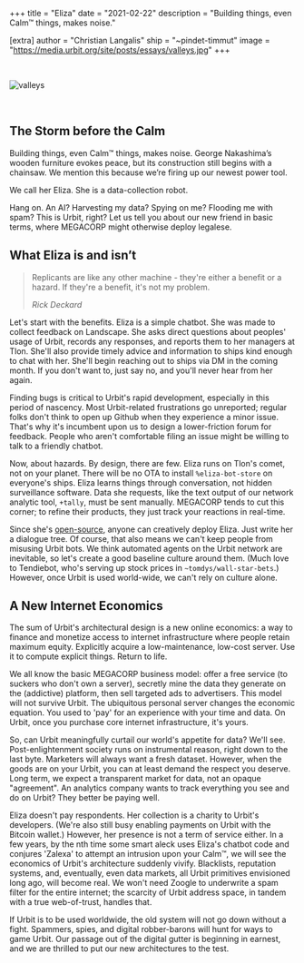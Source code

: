 +++
title = "Eliza"
date = "2021-02-22"
description = "Building things, even Calm™ things, makes noise."

[extra]
author = "Christian Langalis"
ship = "~pindet-timmut"
image = "https://media.urbit.org/site/posts/essays/valleys.jpg"
+++

<br>

![valleys](https://media.urbit.org/site/posts/essays/valleys.jpg)

<br>

## The Storm before the Calm

Building things, even Calm™ things, makes noise. George Nakashima’s wooden furniture evokes peace, but its construction still begins with a chainsaw. We mention this because we’re firing up our newest power tool.

We call her Eliza. She is a data-collection robot.

Hang on. An AI? Harvesting my data? Spying on me? Flooding me with spam? This is Urbit, right? Let us tell you about our new friend in basic terms, where MEGACORP might otherwise deploy legalese.

## What Eliza is and isn’t

> Replicants are like any other machine - they're either a benefit or a hazard. If they're a benefit, it's not my problem.
>
> <cite>Rick Deckard</cite>

Let's start with the benefits. Eliza is a simple chatbot. She was made to collect feedback on Landscape. She asks direct questions about peoples' usage of Urbit, records any responses, and reports them to her managers at Tlon. She'll also provide timely advice and information to ships kind enough to chat with her. She'll begin reaching out to ships via DM in the coming month. If you don't want to, just say no, and you'll never hear from her again.

Finding bugs is critical to Urbit's rapid development, especially in this period of nascency. Most Urbit-related frustrations go unreported; regular folks don't think to open up Github when they experience a minor issue. That's why it's incumbent upon us to design a lower-friction forum for feedback. People who aren't comfortable filing an issue might be willing to talk to a friendly chatbot.

Now, about hazards. By design, there are few. Eliza runs on Tlon's comet, not on your planet. There will be no OTA to install `%eliza-bot-store` on everyone's ships. Eliza learns things through conversation, not hidden surveillance software. Data she requests, like the text output of our network analytic tool, `+tally`, must be sent manually. MEGACORP tends to cut this corner; to refine their products, they just track your reactions in real-time.

Since she's [open-source](https://github.com/urbit/urbit/blob/b0c1f83287cbf4c85847a9238d9f4be17e1fcb33/pkg/arvo/app/eliza.hoon), anyone can creatively deploy Eliza. Just write her a dialogue tree. Of course, that also means we can't keep people from misusing Urbit bots. We think automated agents on the Urbit network are inevitable, so let's create a good baseline culture around them. (Much love to Tendiebot, who's serving up stock prices in `~tomdys/wall-star-bets`.) However, once Urbit is used world-wide, we can't rely on culture alone.

## A New Internet Economics

The sum of Urbit's architectural design is a new online economics: a way to finance and monetize access to internet infrastructure where people retain maximum equity. Explicitly acquire a low-maintenance, low-cost server. Use it to compute explicit things. Return to life.

We all know the basic MEGACORP business model: offer a free service (to suckers who don't own a server), secretly mine the data they generate on the (addictive) platform, then sell targeted ads to advertisers. This model will not survive Urbit. The ubiquitous personal server changes the economic equation. You used to 'pay' for an experience with your time and data. On Urbit, once you purchase core internet infrastructure, it's yours.

So, can Urbit meaningfully curtail our world's appetite for data? We'll see. Post-enlightenment society runs on instrumental reason, right down to the last byte. Marketers will always want a fresh dataset. However, when the goods are on your Urbit, you can at least demand the respect you deserve. Long term, we expect a transparent market for data, not an opaque "agreement". An analytics company wants to track everything you see and do on Urbit? They better be paying well.

Eliza doesn't pay respondents. Her collection is a charity to Urbit's developers. (We're also still busy enabling payments on Urbit with the Bitcoin wallet.) However, her presence is not a term of service either. In a few years, by the nth time some smart aleck uses Eliza's chatbot code and conjures 'Zalexa' to attempt an intrusion upon your Calm™, we will see the economics of Urbit's architecture suddenly vivify. Blacklists, reputation systems, and, eventually, even data markets, all Urbit primitives envisioned long ago, will become real. We won't need Zoogle to underwrite a spam filter for the entire internet; the scarcity of Urbit address space, in tandem with a true web-of-trust, handles that.

If Urbit is to be used worldwide, the old system will not go down without a fight. Spammers, spies, and digital robber-barons will hunt for ways to game Urbit. Our passage out of the digital gutter is beginning in earnest, and we are thrilled to put our new architectures to the test.
